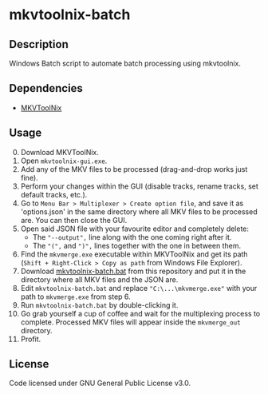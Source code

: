 # mkvtoolnix-batch

## Description
Windows Batch script to automate batch processing using mkvtoolnix.

## Dependencies
- [MKVToolNix](https://www.fosshub.com/MKVToolNix.html)

## Usage
0. Download MKVToolNix.
1. Open `mkvtoolnix-gui.exe`.
2. Add any of the MKV files to be processed (drag-and-drop works just fine).
3. Perform your changes within the GUI (disable tracks, rename tracks, set default tracks, etc.).
4. Go to `Menu Bar > Multiplexer > Create option file`, and save it as 'options.json' in the same directory where all MKV files to be processed are. You can then close the GUI.
5. Open said JSON file with your favourite editor and completely delete:
   - The `"--output",` line along with the one coming right after it.
   - The `"(",` and `")",` lines together with the one in between them.
6. Find the `mkvmerge.exe` executable within MKVToolNix and get its path (`Shift + Right-Click > Copy as path` from Windows File Explorer).
7. Download [mkvtoolnix-batch.bat](https://raw.githubusercontent.com/Serede/mkvtoolnix-batch/master/mkvtoolnix-batch.bat) from this repository and put it in the directory where all MKV files and the JSON are.
8. Edit `mkvtoolnix-batch.bat` and replace `"C:\...\mkvmerge.exe"` with your path to `mkvmerge.exe` from step 6.
9. Run `mkvtoolnix-batch.bat` by double-clicking it.
10. Go grab yourself a cup of coffee and wait for the multiplexing process to complete. Processed MKV files will appear inside the `mkvmerge_out` directory.
11. Profit.

## License
Code licensed under GNU General Public License v3.0.
